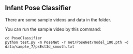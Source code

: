 ## Infant Pose Classifier

There are some sample videos and data in the folder.

You can run the sample video by this command:

```
cd PoseClassifier
python test.py -m PoseNet -r net/PoseNet/model_100.pth -d data/sample_7/psEst3d_smooth.txt
```
